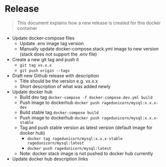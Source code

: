 # Release

> This document explains how a new release is created for this docker container

* Update docker-compose files
  * Update .env image tag version
  * Manually update docker-compose.stack.yml image to new version (stack does not support the .env file)
* Create a new git tag and push it
  * `git tag vx.x.x`
  * `git push origin --tags`
* Draft new Github release with description
  * Title should be the version e.g. vx.x.x
  * Short description of what was added newly
* Update docker hub
  * Build dev tag `docker-compose -f docker-compose.dev.yml build`
  * Push image to dockerhub `docker push ragedunicorn/mysql:x.x.x-dev`
  * Build stable tag `docker-compose build`
  * Push image to dockerhub `docker push ragedunicorn/mysql:x.x.x-stable`
  * Tag and push stable version as latest version (default image for docker hub)
    * `docker tag ragedunicorn/mysql:x.x.x-stable ragedunicorn/mysql:latest`
    * `docker push ragedunicorn/mysql:latest`
  * Note: docker stack image is not pushed to docker hub currently
* Update docker hub description links
